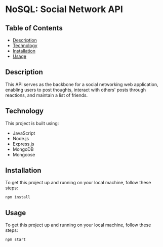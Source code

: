 # NoSQL: Social Network API

## Table of Contents
- [Description](#description)
- [Technology](#technology)
- [Installation](#installation)
- [Usage](#usage)

## Description
This API serves as the backbone for a social networking web application, enabling users to post thoughts, interact with others' posts through reactions, and maintain a list of friends.

## Technology
This project is built using:

- JavaScript
- Node.js
- Express.js
- MongoDB
- Mongoose

## Installation
To get this project up and running on your local machine, follow these steps:

```
npm install
```

## Usage
To get this project up and running on your local machine, follow these steps:

```
npm start
```
